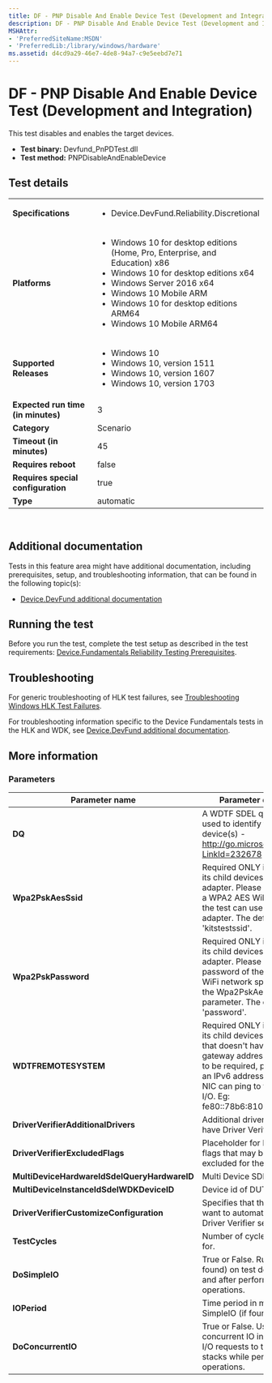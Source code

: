 ```yaml
---
title: DF - PNP Disable And Enable Device Test (Development and Integration)
description: DF - PNP Disable And Enable Device Test (Development and Integration)
MSHAttr:
- 'PreferredSiteName:MSDN'
- 'PreferredLib:/library/windows/hardware'
ms.assetid: d4cd9a29-46e7-4de8-94a7-c9e5eebd7e71
---
```


# <span id="p_hlk_test.38725ea8-0ab2-4ae4-9ffc-e5109099723c"></span>DF - PNP Disable And Enable Device Test (Development and Integration)


This test disables and enables the target devices.

-   **Test binary:** Devfund\_PnPDTest.dll
-   **Test method:** PNPDisableAndEnableDevice

## <span id="Test_details"></span><span id="test_details"></span><span id="TEST_DETAILS"></span>Test details


<table>
<colgroup>
<col width="50%" />
<col width="50%" />
</colgroup>
<tbody>
<tr class="odd">
<td><strong>Specifications</strong></td>
<td><ul>
<li>Device.DevFund.Reliability.Discretional</li>
</ul></td>
</tr>
<tr class="even">
<td><strong>Platforms</strong></td>
<td><ul>
<li>Windows 10 for desktop editions (Home, Pro, Enterprise, and Education) x86</li>
<li>Windows 10 for desktop editions x64</li>
<li>Windows Server 2016 x64</li>
<li>Windows 10 Mobile ARM</li>
<li>Windows 10 for desktop editions ARM64</li>
<li>Windows 10 Mobile ARM64</li>
</ul></td>
</tr>
<tr class="odd">
<td><strong>Supported Releases</strong></td>
<td><ul>
<li>Windows 10</li>
<li>Windows 10, version 1511</li>
<li>Windows 10, version 1607</li>
<li>Windows 10, version 1703</li>
</ul></td>
</tr>
<tr class="even">
<td><strong>Expected run time (in minutes)</strong></td>
<td>3</td>
</tr>
<tr class="odd">
<td><strong>Category</strong></td>
<td>Scenario</td>
</tr>
<tr class="even">
<td><strong>Timeout (in minutes)</strong></td>
<td>45</td>
</tr>
<tr class="odd">
<td><strong>Requires reboot</strong></td>
<td>false</td>
</tr>
<tr class="even">
<td><strong>Requires special configuration</strong></td>
<td>true</td>
</tr>
<tr class="odd">
<td><strong>Type</strong></td>
<td>automatic</td>
</tr>
</tbody>
</table>

 

## <span id="Additional_documentation"></span><span id="additional_documentation"></span><span id="ADDITIONAL_DOCUMENTATION"></span>Additional documentation


Tests in this feature area might have additional documentation, including prerequisites, setup, and troubleshooting information, that can be found in the following topic(s):

-   [Device.DevFund additional documentation](device-devfund-additional-documentation.md)

## <span id="Running_the_test"></span><span id="running_the_test"></span><span id="RUNNING_THE_TEST"></span>Running the test


Before you run the test, complete the test setup as described in the test requirements: [Device.Fundamentals Reliability Testing Prerequisites](devicefundamentals-reliability-testing-prerequisites.md).

## <span id="Troubleshooting"></span><span id="troubleshooting"></span><span id="TROUBLESHOOTING"></span>Troubleshooting


For generic troubleshooting of HLK test failures, see [Troubleshooting Windows HLK Test Failures](..\user\troubleshooting-windows-hlk-test-failures.md).

For troubleshooting information specific to the Device Fundamentals tests in the HLK and WDK, see [Device.DevFund additional documentation](device-devfund-additional-documentation.md).

## <span id="More_information"></span><span id="more_information"></span><span id="MORE_INFORMATION"></span>More information


### <span id="Parameters"></span><span id="parameters"></span><span id="PARAMETERS"></span>Parameters

| Parameter name                               | Parameter description                                                                                                                                                                                                                                |
|----------------------------------------------|------------------------------------------------------------------------------------------------------------------------------------------------------------------------------------------------------------------------------------------------------|
| **DQ**                                       | A WDTF SDEL query that is used to identify the target device(s) - http://go.microsoft.com/fwlink/?LinkId=232678                                                                                                                                      |
| **Wpa2PskAesSsid**                           | Required ONLY if DUT or one of its child devices is a WiFi adapter. Please provide SSID of a WPA2 AES WiFi network that the test can use to test the WiFi adapter. The default is 'kitstestssid'.                                                    |
| **Wpa2PskPassword**                          | Required ONLY if DUT or one of its child devices is a WiFi adapter. Please provide password of the WPA2 AES WiFi network specified using the Wpa2PskAesSsid parameter. The default is 'password'.                                                    |
| **WDTFREMOTESYSTEM**                         | Required ONLY if DUT or one of its child devices is a wired NIC that doesn't have an IPv6 gateway address. If determined to be required, please provide an IPv6 address that the test NIC can ping to test network I/O. Eg: fe80::78b6:810:9c12:46cd |
| **DriverVerifierAdditionalDrivers**          | Additional drivers that should have Driver Verifier enabled                                                                                                                                                                                          |
| **DriverVerifierExcludedFlags**              | Placeholder for Driver Verifier flags that may be manually excluded for the test run                                                                                                                                                                 |
| **MultiDeviceHardwareIdSdelQueryHardwareID** | Multi Device SDEL                                                                                                                                                                                                                                    |
| **MultiDeviceInstanceIdSdelWDKDeviceID**     | Device id of DUT                                                                                                                                                                                                                                     |
| **DriverVerifierCustomizeConfiguration**     | Specifies that this test may want to automatically update Driver Verifier settings                                                                                                                                                                   |
| **TestCycles**                               | Number of cycles to run the test for.                                                                                                                                                                                                                |
| **DoSimpleIO**                               | True or False. Runs SimpleIO (if found) on test devices before and after performing PNP operations.                                                                                                                                                  |
| **IOPeriod**                                 | Time period in minutes to run SimpleIO (if found).                                                                                                                                                                                                   |
| **DoConcurrentIO**                           | True or False. Uses WDTF concurrent IO interface to send I/O requests to target device stacks while performing PNP operations.                                                                                                                       |

 

 

 






